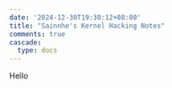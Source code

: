 ```yaml
---
date: '2024-12-30T19:30:12+08:00'
title: "Sainnhe's Kernel Hacking Notes"
comments: true
cascade:
  type: docs
---
```


Hello
